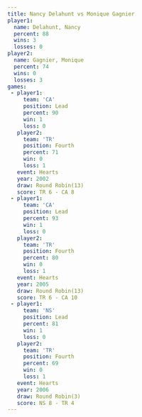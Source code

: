 ```yaml
---
title: Nancy Delahunt vs Monique Gagnier
player1:                
  name: Delahunt, Nancy 
  percent: 88           
  wins: 3               
  losses: 0             
player2:                
  name: Gagnier, Monique
  percent: 74           
  wins: 0               
  losses: 3             
games:
 - player1:        
     team: 'CA'    
     position: Lead
     percent: 90   
     win: 1        
     loss: 0       
   player2:          
     team: 'TR'      
     position: Fourth
     percent: 71     
     win: 0          
     loss: 1         
   event: Hearts        
   year: 2002           
   draw: Round Robin(13)
   score: TR 6 - CA 8   
 - player1:        
     team: 'CA'    
     position: Lead
     percent: 93   
     win: 1        
     loss: 0       
   player2:          
     team: 'TR'      
     position: Fourth
     percent: 80     
     win: 0          
     loss: 1         
   event: Hearts        
   year: 2005           
   draw: Round Robin(13)
   score: TR 6 - CA 10  
 - player1:        
     team: 'NS'    
     position: Lead
     percent: 81   
     win: 1        
     loss: 0       
   player2:          
     team: 'TR'      
     position: Fourth
     percent: 69     
     win: 0          
     loss: 1         
   event: Hearts       
   year: 2006          
   draw: Round Robin(3)
   score: NS 8 - TR 4  
---
```

